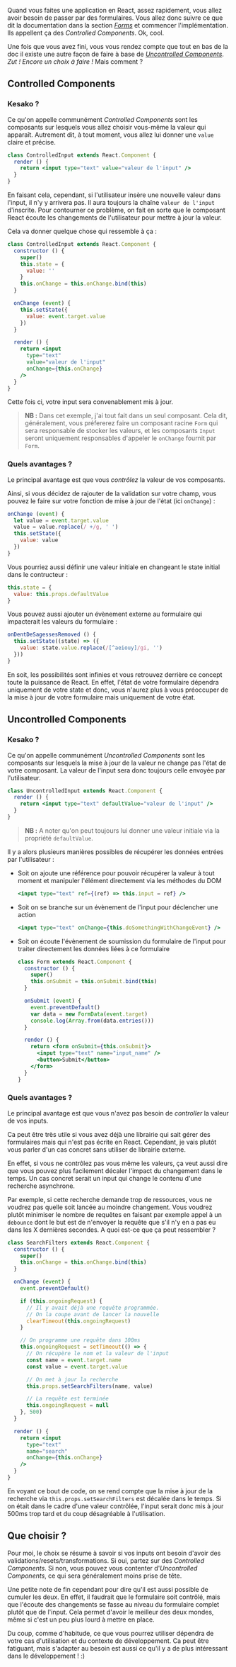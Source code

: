 Quand vous faites une application en React, assez rapidement, vous allez avoir besoin de passer par des formulaires. Vous allez donc suivre ce que dit la documentation dans la section [*Forms*](https://facebook.github.io/react/docs/forms.html) et commencer l'implémentation. Ils appellent ça des *Controlled Components*. Ok, cool.

Une fois que vous avez fini, vous vous rendez compte que tout en bas de la doc il existe une autre façon de faire à base de *[Uncontrolled Components](https://facebook.github.io/react/docs/uncontrolled-components.html)*. *Zut&nbsp;! Encore un choix à faire&nbsp;!* Mais comment ?

## Controlled Components

### Kesako&nbsp;?

Ce qu'on appelle communément *Controlled Components* sont les composants sur lesquels vous allez choisir vous-même la valeur qui apparaît. Autrement dit, à tout moment, vous allez lui donner une `value` claire et précise.

```jsx
class ControlledInput extends React.Component {
  render () {
    return <input type="text" value="valeur de l'input" />
  }
}
```

En faisant cela, cependant, si l'utilisateur insère une nouvelle valeur dans l'input, il n'y y arrivera pas. Il aura toujours la chaîne `valeur de l'input` d'inscrite. Pour contourner ce problème, on fait en sorte que le composant React écoute les changements de l'utilisateur pour mettre à jour la valeur.

Cela va donner quelque chose qui ressemble à ça&nbsp;:

```jsx
class ControlledInput extends React.Component {
  constructor () {
    super()
    this.state = {
      value: ''
    }
    this.onChange = this.onChange.bind(this)
  }

  onChange (event) {
    this.setState({
      value: event.target.value
    })
  }

  render () {
    return <input
      type="text"
      value="valeur de l'input"
      onChange={this.onChange}
    />
  }
}
```

Cette fois ci, votre input sera convenablement mis à jour.

> **NB&nbsp;:** Dans cet exemple, j'ai tout fait dans un seul composant. Cela dit, généralement, vous préfererez faire un composant racine `Form` qui sera responsable de stocker les valeurs, et les composants `Input` seront uniquement responsables d'appeler le `onChange` fournit par `Form`.

### Quels avantages ?

Le principal avantage est que vous *contrôlez* la valeur de vos composants.

Ainsi, si vous décidez de rajouter de la validation sur votre champ, vous pouvez le faire sur votre fonction de mise à jour de l'état (ici `onChange`)&nbsp;:

```jsx
onChange (event) {
  let value = event.target.value
  value = value.replace(/ +/g, ' ')
  this.setState({
    value: value
  })
}
```

Vous pourriez aussi définir une valeur initiale en changeant le state initial dans le contructeur&nbsp;:

```jsx
this.state = {
  value: this.props.defaultValue
}
```

Vous pouvez aussi ajouter un évènement externe au formulaire qui impacterait les valeurs du formulaire&nbsp;:

```jsx
onDentDeSagessesRemoved () {
  this.setState((state) => ({
    value: state.value.replace(/[^aeiouy]/gi, '')
  }))
}
```

En soit, les possibilités sont infinies et vous retrouvez derrière ce concept toute la puissance de React. En effet, l'état de votre formulaire dépendra uniquement de votre state et donc, vous n'aurez plus à vous préoccuper de la mise à jour de votre formulaire mais uniquement de votre état.

## Uncontrolled Components

### Kesako ?

Ce qu'on appelle communément *Uncontrolled Components* sont les composants sur lesquels la mise à jour de la valeur ne change pas l'état de votre composant. La valeur de l'input sera donc toujours celle envoyée par l'utilisateur.

```jsx
class UncontrolledInput extends React.Component {
  render () {
    return <input type="text" defaultValue="valeur de l'input" />
  }
}
```

> **NB&nbsp;:** A noter qu'on peut toujours lui donner une valeur initiale via la propriété `defaultValue`.

Il y a alors plusieurs manières possibles de récupérer les données entrées par l'utilisateur&nbsp;:

* Soit on ajoute une référence pour pouvoir récupérer la valeur à tout moment et manipuler l'élément directement via les méthodes du DOM
    ```jsx
    <input type="text" ref={(ref) => this.input = ref} />
    ```
* Soit on se branche sur un évènement de l'input pour déclencher une action
    ```jsx
    <input type="text" onChange={this.doSomethingWithChangeEvent} />
    ```
* Soit on écoute l'évènement de soumission du formulaire de l'input pour traiter directement les données liées à ce formulaire
    ```jsx
    class Form extends React.Component {
      constructor () {
        super()
        this.onSubmit = this.onSubmit.bind(this)
      }

      onSubmit (event) {
        event.preventDefault()
        var data = new FormData(event.target)
        console.log(Array.from(data.entries()))
      }

      render () {
        return <form onSubmit={this.onSubmit}>
          <input type="text" name="input_name" />
          <button>Submit</button>
        </form>
      }
    }
    ```

### Quels avantages ?

Le principal avantage est que vous n'avez pas besoin de *controller* la valeur de vos inputs.

Ca peut être très utile si vous avez déjà une librairie qui sait gérer des formulaires mais qui n'est pas écrite en React. Cependant, je vais plutôt vous parler d'un cas concret sans utiliser de librairie externe.

En effet, si vous ne contrôlez pas vous même les valeurs, ça veut aussi dire que vous pouvez plus facilement décaler l'impact du changement dans le temps. Un cas concret serait un input qui change le contenu d'une recherche asynchrone.

Par exemple, si cette recherche demande trop de ressources, vous ne voudrez pas quelle soit lancée au moindre changement. Vous voudrez plutôt minimiser le nombre de requêtes en faisant par exemple appel à un `debounce` dont le but est de n'envoyer la requête que s'il n'y en a pas eu dans les X dernières secondes. A quoi est-ce que ça peut ressembler ?

```jsx
class SearchFilters extends React.Component {
  constructor () {
    super()
    this.onChange = this.onChange.bind(this)
  }

  onChange (event) {
    event.preventDefault()

    if (this.ongoingRequest) {
      // Il y avait déjà une requête programmée.
      // On la coupe avant de lancer la nouvelle
      clearTimeout(this.ongoingRequest)
    }

    // On programme une requête dans 100ms
    this.ongoingRequest = setTimeout(() => {
      // On récupère le nom et la valeur de l'input
      const name = event.target.name
      const value = event.target.value

      // On met à jour la recherche
      this.props.setSearchFilters(name, value)

      // La requête est terminée
      this.ongoingRequest = null
    }, 500)
  }

  render () {
    return <input
      type="text"
      name="search"
      onChange={this.onChange}
    />
  }
}
```

En voyant ce bout de code, on se rend compte que la mise à jour de la recherche via `this.props.setSearchFilters` est décalée dans le temps. Si on était dans le cadre d'une valeur contrôlée, l'input serait donc mis à jour 500ms trop tard et du coup désagréable à l'utilisation.

## Que choisir ?

Pour moi, le choix se résume à savoir si vos inputs ont besoin d'avoir des validations/resets/transformations. Si oui, partez sur des *Controlled Components*. Si non, vous pouvez vous contenter d'*Uncontrolled Components*, ce qui sera généralement moins prise de tête.

Une petite note de fin cependant pour dire qu'il est aussi possible de cumuler les deux. En effet, il faudrait que le formulaire soit contrôlé, mais que l'écoute des changements se fasse au niveau du formulaire complet plutôt que de l'input. Cela permet d'avoir le meilleur des deux mondes, même si c'est un peu plus lourd à mettre en place.

Du coup, comme d'habitude, ce que vous pourrez utiliser dépendra de votre cas d'utilisation et du contexte de développement. Ca peut être fatiguant, mais s'adapter au besoin est aussi ce qu'il y a de plus intéressant dans le développement&nbsp;! :)
